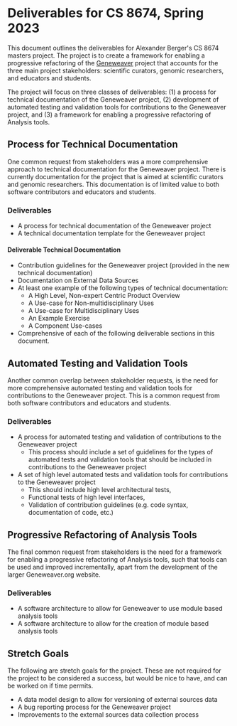 # Deliverables for CS 8674, Spring 2023
This document outlines the deliverables for Alexander Berger's CS 8674 masters project. The project is to create
a framework for enabling a progressive refactoring of the [Geneweaver](geneweaver.org) project that accounts for the
three main project stakeholders: scientific curators, genomic researchers, and educators and students.

The project will focus on three classes of deliverables: (1) a process for technical documentation of the Geneweaver
project, (2) development of automated testing and validation tools for contributions to the Geneweaver project, and
(3) a framework for enabling a progressive refactoring of Analysis tools.

## Process for Technical Documentation
One common request from stakeholders was a more comprehensive approach to technical documentation for the Geneweaver
project. There is currently documentation for the project that is aimed at scientific curators and genomic researchers.
This documentation is of limited value to both software contributors and educators and students.

### Deliverables
- A process for technical documentation of the Geneweaver project
- A technical documentation template for the Geneweaver project

#### Deliverable Technical Documentation
- Contribution guidelines for the Geneweaver project (provided in the new technical documentation)
- Documentation on External Data Sources
- At least one example of the following types of technical documentation:
    - A High Level, Non-expert Centric Product Overview
    - A Use-case for Non-multidisciplinary Uses
    - A Use-case for Multidisciplinary Uses
    - An Example Exercise
    - A Component Use-cases
- Comprehensive of each of the following deliverable sections in this document. 

## Automated Testing and Validation Tools
Another common overlap between stakeholder requests, is the need for more comprehensive automated testing and validation
tools for contributions to the Geneweaver project. This is a common request from both software contributors and 
educators and students.

### Deliverables
- A process for automated testing and validation of contributions to the Geneweaver project
  - This process should include a set of guidelines for the types of automated tests and validation tools that should
    be included in contributions to the Geneweaver project
- A set of high level automated tests and validation tools for contributions to the Geneweaver project
  - This should include high level architectural tests,
  - Functional tests of high level interfaces,
  - Validation of contribution guidelines (e.g. code syntax, documentation of code, etc.)

## Progressive Refactoring of Analysis Tools
The final common request from stakeholders is the need for a framework for enabling a progressive refactoring of Analysis
tools, such that tools can be used and improved incrementally, apart from the development of the larger Geneweaver.org
website. 

### Deliverables
- A software architecture to allow for Geneweaver to use module based analysis tools
- A software architecture to allow for the creation of module based analysis tools

## Stretch Goals
The following are stretch goals for the project. These are not required for the project to be considered a success, but
would be nice to have, and can be worked on if time permits.

- A data model design to allow for versioning of external sources data
- A bug reporting process for the Geneweaver project
- Improvements to the external sources data collection process

